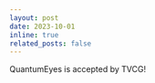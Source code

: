 ```yaml
---
layout: post
date: 2023-10-01
inline: true
related_posts: false
---
```


QuantumEyes is accepted by TVCG!